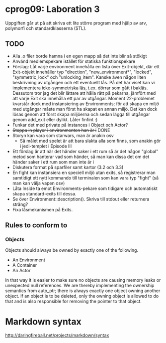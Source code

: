 # cprog09: Laboration 3 #

Uppgiften går ut på att skriva ett lite större program med hjälp av arv,
polymorfi och standardklasserna (STL).

## TODO ##

* Alla .o filer borde hamna i en egen mapp så det inte blir så stökigt
* Använd medlemspekare istället för statiska funktionspekare
* Förslag: Låt varje environment innehålla en lista över Exit-objekt, där
  ett Exit-objekt innehåller typ "direction", "new_environment*", "locked", 
  "symmetric_lock" och "unlocking_item". Kanske även någon liten beskrivning
  av utgången och ett eventuellt lås. På det här viset kan vi implementera
  icke-symmetriska lås, t.ex. dörrar som gått i baklås. Dessutom tror jag det
  blir lättare att hålla rätt på pekarna, jämfört med att varje Exit ska
  innehålla ett par av utgångar. Moment 22-problemet kvarstår dock med 
  instansiering av Environments; för att skapa en miljö med utgångar måste
  man först ha skapat en annan miljö. Det kan dock lösas genom att först
  skapa miljöerna och sedan lägga till utgångar genom add_exit eller dylikt. 
      Låter finfint :)
* Funkar det med private på instances i Object och Actor?
* <del>Stoppa in player i environmenten han är i</del> DONE
* Storyn kan vara som starwars, man är anakin osv
  * Så målet med spelet är att bara slakta alla som finns, som anakin gör i jedi-templet i Episode III
* Ett förslag är att när det händer saker i ett rum så är det någon "global" metod som hanterar vad som händer, så man kan dissa det om det händer saker i ett rum som man inte är i
* Diskutera format på sparfiler samt kartor (3.2 och 3.3)
* En fight  kan instansiera en speciell miljö utan exits, så registrerar man samtidigt ett nytt kommando till terminalen som kan vara typ "fight" (så man kan välja vapen osv)
* Låta Inside ta emot Environments-pekare som tidigare och automatiskt skapa standard-exits till dessa.
* Se över Environment::description(). Skriva till stdout eller returnera sträng?
* Fixa låsmekanismen på Exits.


## Rules to conform to ##

### Objects ###

Objects should always be owned by exactly one of the following.

* An Environment 
* A Container
* An Actor

In that way it is easier to make sure no objects are causing memory leaks or
unexpected null references. We are thereby implementing the ownership semantics
from auto_ptr; there is always exactly one object owning another object. If an
object is to be deleted, only the owning object is allowed to do that and is
also responsible for removing the pointer to that object.



# Markdown syntax

http://daringfireball.net/projects/markdown/syntax
